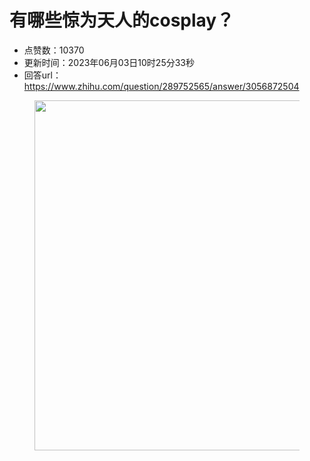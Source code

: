# 有哪些惊为天人的cosplay？
- 点赞数：10370
- 更新时间：2023年06月03日10时25分33秒
- 回答url：https://www.zhihu.com/question/289752565/answer/3056872504
<body>
 <p></p>
 <figure data-size="normal">
  <img src="https://picx.zhimg.com/50/v2-9a382fa374718e0562acb3f4709858be_720w.jpg?source=1940ef5c" data-rawwidth="560" data-rawheight="960" data-size="normal" data-original-token="v2-9a382fa374718e0562acb3f4709858be" data-default-watermark-src="https://picx.zhimg.com/50/v2-6bd9299fddfa6f86bf02de34fff4eac8_720w.jpg?source=1940ef5c" class="origin_image zh-lightbox-thumb" width="560" data-original="https://picx.zhimg.com/v2-9a382fa374718e0562acb3f4709858be_r.jpg?source=1940ef5c">
 </figure>
 <p></p>
</body>